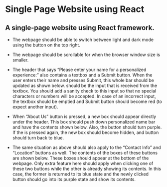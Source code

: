 # Single Page Website using React

<h2> A single-page website using React framework.</h1>

- The webpage should be able to switch between light and dark mode using the button on the top right. 

- The webpage should be scrollable for when the browser window size is smaller. 

- The header that says “Please enter your name for a personalized experience:” also contains a textbox and a Submit button. When the user enters their name and presses Submit, this whole bar should be updated as shown below. <Name> should be the input that is received from the textbox. You should add a sanity check to this input so that no special characters or numbers will be accepted. In case of an incorrect input, the textbox should be emptied and Submit button should become red (to expect another input). 

- When “About Us” button is pressed, a new box should appear directly under the header. This box should push down personalized name bar and have the contents shown below. Also, the button should turn purple. If the is pressed again, the new box should become hidden, and button should turn back to blue. 

- The same situation as above should also apply to the “Contact Info” and “Location” buttons as well. The contents of the boxes of these buttons are shown below. These boxes should appear at the bottom of the webpage. Only extra feature here should apply when clicking one of these two buttons while the other is already showing its contents. In this case, the former is returned to its blue state and the newly clicked button should go into its purple state and show its contents. 
